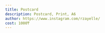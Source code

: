 ```yaml
---
title: Postcard
description: Postcard, Print, А6
author: https://www.instagram.com/rzayelle/
cost: 1000₸
---
```

